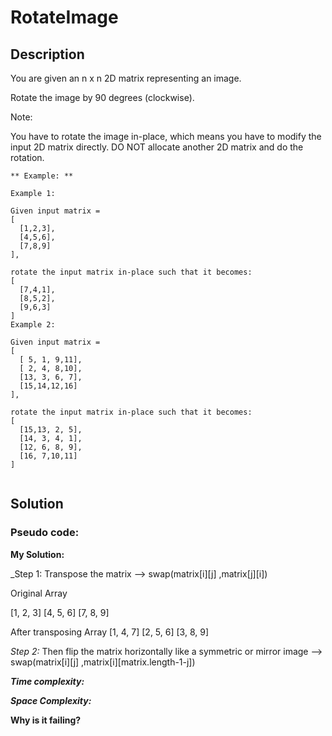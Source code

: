 # RotateImage

## Description
You are given an n x n 2D matrix representing an image.

Rotate the image by 90 degrees (clockwise).

Note:

You have to rotate the image in-place, which means you have to modify the input 2D matrix directly. 
DO NOT allocate another 2D matrix and do the rotation.

```
** Example: **

Example 1:

Given input matrix = 
[
  [1,2,3],
  [4,5,6],
  [7,8,9]
],

rotate the input matrix in-place such that it becomes:
[
  [7,4,1],
  [8,5,2],
  [9,6,3]
]
Example 2:

Given input matrix =
[
  [ 5, 1, 9,11],
  [ 2, 4, 8,10],
  [13, 3, 6, 7],
  [15,14,12,16]
], 

rotate the input matrix in-place such that it becomes:
[
  [15,13, 2, 5],
  [14, 3, 4, 1],
  [12, 6, 8, 9],
  [16, 7,10,11]
]


```

## Solution

### Pseudo code:

**My Solution:**

_Step 1:
Transpose the matrix --> swap(matrix[i][j] ,matrix[j][i])

Original Array

[1, 2, 3]
[4, 5, 6]
[7, 8, 9]

After transposing Array
[1, 4, 7]
[2, 5, 6]
[3, 8, 9]

_Step 2:_
Then flip the matrix horizontally like a symmetric or mirror image --> swap(matrix[i][j] ,matrix[i][matrix.length-1-j])



**_Time complexity:_**  

**_Space Complexity:_** 

**Why is it failing?**

